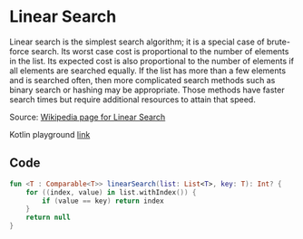 # Linear Search

Linear search is the simplest search algorithm; it is a special case of brute-force search. Its worst case cost is proportional to the number of elements in the list. Its expected cost is also proportional to the number of elements if all elements are searched equally. If the list has more than a few elements and is searched often, then more complicated search methods such as binary search or hashing may be appropriate. Those methods have faster search times but require additional resources to attain that speed.

Source: [Wikipedia page for Linear Search](https://en.wikipedia.org/wiki/Linear_search)

Kotlin playground [link](https://pl.kotl.in/PD892E7BG)

## Code

```kotlin
fun <T : Comparable<T>> linearSearch(list: List<T>, key: T): Int? {
    for ((index, value) in list.withIndex()) {
        if (value == key) return index
    }
    return null
}
```

